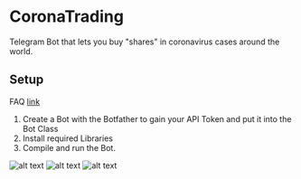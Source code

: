 # CoronaTrading
Telegram Bot that lets you buy "shares" in coronavirus cases around the world.
## Setup
FAQ [link](https://core.telegram.org/bots/faq)
1. Create a Bot with the Botfather to gain your API Token and put it into the Bot Class
2. Install required Libraries
3. Compile and run the Bot. 

![alt text]()
![alt text]()
![alt text]()

